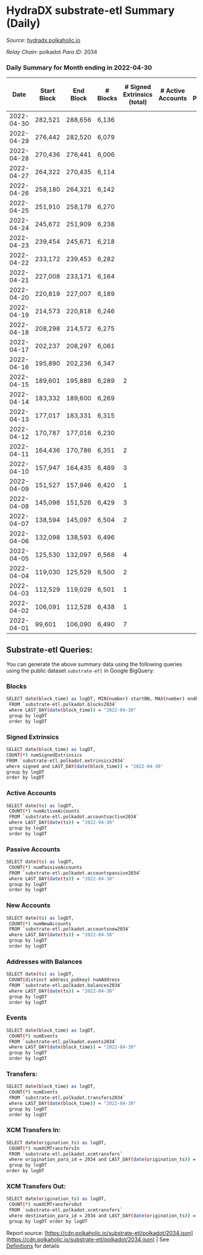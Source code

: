 # HydraDX substrate-etl Summary (Daily)

_Source_: [hydradx.polkaholic.io](https://hydradx.polkaholic.io)

*Relay Chain*: polkadot
*Para ID*: 2034



### Daily Summary for Month ending in 2022-04-30


| Date | Start Block | End Block | # Blocks | # Signed Extrinsics (total) | # Active Accounts | # Passive | # New | # Addresses with Balances | # Events | # Transfers | # XCM Transfers In | # XCM Transfers Out | Issues | 
| ---- | ----------- | --------- | -------- | --------------------------- | ----------------- | --------- | ----- | ------------------------- | -------- | ----------- | ------------------ | ------------------- | ------ |
| 2022-04-30 | 282,521 | 288,656 | 6,136 |  |  |  |  | 32 | 12,277 |   |   |   |  |
| 2022-04-29 | 276,442 | 282,520 | 6,079 |  |  |  |  | 32 | 12,166 |   |   |   |  |
| 2022-04-28 | 270,436 | 276,441 | 6,006 |  |  |  |  | 32 | 12,017 |   |   |   |  |
| 2022-04-27 | 264,322 | 270,435 | 6,114 |  |  |  |  | 32 | 12,233 |   |   |   |  |
| 2022-04-26 | 258,180 | 264,321 | 6,142 |  |  |  |  | 32 | 12,292 |   |   |   |  |
| 2022-04-25 | 251,910 | 258,179 | 6,270 |  |  |  |  | 32 | 12,546 |   |   |   |  |
| 2022-04-24 | 245,672 | 251,909 | 6,238 |  |  |  |  | 32 | 12,481 |   |   |   |  |
| 2022-04-23 | 239,454 | 245,671 | 6,218 |  |  |  |  | 32 | 12,441 |   |   |   |  |
| 2022-04-22 | 233,172 | 239,453 | 6,282 |  |  |  |  | 32 | 12,572 |   |   |   |  |
| 2022-04-21 | 227,008 | 233,171 | 6,164 |  |  |  |  | 32 | 12,333 |   |   |   |  |
| 2022-04-20 | 220,819 | 227,007 | 6,189 |  |  |  |  | 32 | 12,383 |   |   |   |  |
| 2022-04-19 | 214,573 | 220,818 | 6,246 |  |  |  |  | 32 | 12,501 |   |   |   |  |
| 2022-04-18 | 208,298 | 214,572 | 6,275 |  |  |  |  | 32 | 12,555 |   |   |   |  |
| 2022-04-17 | 202,237 | 208,297 | 6,061 |  |  |  |  |  | 12,127 |   |   |   |  |
| 2022-04-16 | 195,890 | 202,236 | 6,347 |  |  |  |  | 32 | 12,699 |   |   |   |  |
| 2022-04-15 | 189,601 | 195,889 | 6,289 | 2 |  |  |  | 32 | 12,597 | 1  |   |   |  |
| 2022-04-14 | 183,332 | 189,600 | 6,269 |  |  |  |  | 31 | 12,544 |   |   |   |  |
| 2022-04-13 | 177,017 | 183,331 | 6,315 |  |  |  |  | 31 | 12,635 |   |   |   |  |
| 2022-04-12 | 170,787 | 177,016 | 6,230 |  |  |  |  | 31 | 12,468 |   |   |   |  |
| 2022-04-11 | 164,436 | 170,786 | 6,351 | 2 |  |  |  | 31 | 12,716 |   |   |   |  |
| 2022-04-10 | 157,947 | 164,435 | 6,489 | 3 |  |  |  | 31 | 13,000 | 2  |   |   |  |
| 2022-04-09 | 151,527 | 157,946 | 6,420 | 1 |  |  |  | 30 | 12,849 |   |   |   |  |
| 2022-04-08 | 145,098 | 151,526 | 6,429 | 3 |  |  |  | 30 | 12,882 | 1  |   |   |  |
| 2022-04-07 | 138,594 | 145,097 | 6,504 | 2 |  |  |  | 29 | 13,021 |   |   |   |  |
| 2022-04-06 | 132,098 | 138,593 | 6,496 |  |  |  |  | 29 | 12,997 |   |   |   |  |
| 2022-04-05 | 125,530 | 132,097 | 6,568 | 4 |  |  |  | 29 | 13,161 |   |   |   |  |
| 2022-04-04 | 119,030 | 125,529 | 6,500 | 2 |  |  |  | 29 | 13,013 |   |   |   |  |
| 2022-04-03 | 112,529 | 119,029 | 6,501 | 1 |  |  |  | 29 | 13,012 |   |   |   |  |
| 2022-04-02 | 106,091 | 112,528 | 6,438 | 1 |  |  |  | 29 | 12,888 |   |   |   |  |
| 2022-04-01 | 99,601 | 106,090 | 6,490 | 7 |  |  |  |  | 13,020 | 2  |   |   |  |

## Substrate-etl Queries:
You can generate the above summary data using the following queries using the public dataset `substrate-etl` in Google BigQuery:

### Blocks
```bash
SELECT date(block_time) as logDT, MIN(number) startBN, MAX(number) endBN, COUNT(*) numBlocks 
 FROM `substrate-etl.polkadot.blocks2034`  
 where LAST_DAY(date(block_time)) = "2022-04-30" 
 group by logDT 
 order by logDT
```

### Signed Extrinsics
```bash
SELECT date(block_time) as logDT, 
COUNT(*) numSignedExtrinsics 
FROM `substrate-etl.polkadot.extrinsics2034`  
where signed and LAST_DAY(date(block_time)) = "2022-04-30" 
group by logDT 
order by logDT
```

### Active Accounts
```bash
SELECT date(ts) as logDT, 
 COUNT(*) numActiveAccounts 
 FROM `substrate-etl.polkadot.accountsactive2034` 
 where LAST_DAY(date(ts)) = "2022-04-30" 
 group by logDT 
 order by logDT
```

### Passive Accounts
```bash
SELECT date(ts) as logDT, 
 COUNT(*) numPassiveAccounts 
 FROM `substrate-etl.polkadot.accountspassive2034` 
 where LAST_DAY(date(ts)) = "2022-04-30" 
 group by logDT 
 order by logDT
```

### New Accounts
```bash
SELECT date(ts) as logDT, 
 COUNT(*) numNewAccounts 
 FROM `substrate-etl.polkadot.accountsnew2034` 
 where LAST_DAY(date(ts)) = "2022-04-30" 
 group by logDT
 order by logDT
```

### Addresses with Balances
```bash
SELECT date(ts) as logDT,
 COUNT(distinct address_pubkey) numAddress 
 FROM `substrate-etl.polkadot.balances2034` 
 where LAST_DAY(date(ts)) = "2022-04-30" 
 group by logDT 
 order by logDT
```

### Events
```bash
SELECT date(block_time) as logDT, 
 COUNT(*) numEvents 
 FROM `substrate-etl.polkadot.events2034` 
 where LAST_DAY(date(block_time)) = "2022-04-30" 
 group by logDT 
 order by logDT
```

### Transfers:
```bash
SELECT date(block_time) as logDT, 
 COUNT(*) numEvents 
 FROM `substrate-etl.polkadot.transfers2034` 
 where LAST_DAY(date(block_time)) = "2022-04-30" 
 group by logDT 
 order by logDT
```

### XCM Transfers In:
```bash
SELECT date(origination_ts) as logDT, 
 COUNT(*) numXCMTransfersIn 
 FROM `substrate-etl.polkadot.xcmtransfers` 
 where origination_para_id = 2034 and LAST_DAY(date(origination_ts)) = "2022-04-30" 
 group by logDT 
order by logDT
```

### XCM Transfers Out:
```bash
SELECT date(origination_ts) as logDT, 
 COUNT(*) numXCMTransfersOut 
 FROM `substrate-etl.polkadot.xcmtransfers` 
 where destination_para_id = 2034 and LAST_DAY(date(origination_ts)) = "2022-04-30" 
 group by logDT order by logDT
```


Report source: [https://cdn.polkaholic.io/substrate-etl/polkadot/2034.json](https://cdn.polkaholic.io/substrate-etl/polkadot/2034.json) | See [Definitions](/DEFINITIONS.md) for details
